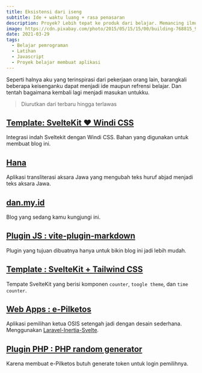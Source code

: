 ```yaml
---
title: Eksistensi dari iseng
subtitle: Ide + waktu luang + rasa penasaran
description: Proyek? Lebih tepat ke produk dari belajar. Memancing ilmu dengan mengumpankan proyek belajar.
image: https://cdn.pixabay.com/photo/2015/05/15/15/00/building-768815_960_720.jpg
date: 2021-03-29
tags:
  - Belajar pemrograman
  - Latihan
  - Javascript
  - Proyek belajar membuat aplikasi
---
```


Seperti halnya aku yang terinspirasi dari pekerjaan orang lain, barangkali beberapa keisenganku dapat menjadi ide maupun refrensi belajar. Dan tentah bagaimana kembali lagi menjadi masukan untukku.

> Diurutkan dari terbaru hingga terlawas

## [Template: SvelteKit ❤️ Windi CSS](https://sveltekit-windi.netlify.app/)

Integrasi indah Sveltekit dengan Windi CSS. Bahan yang digunakan untuk membuat blog ini.

## [Hana](https://hana.rip/)

Aplikasi transliterasi aksara Jawa yang mengubah teks huruf abjad menjadi teks aksara Jawa.

## [dan.my.id](https://dan.my.id/)

Blog yang sedang kamu kungjungi ini.

## [Plugin JS : vite-plugin-markdown](https://www.npmjs.com/package/@dansvel/vite-plugin-markdown)

Plugin yang tujuan dibuatnya hanya untuk bikin blog ini jadi lebih mudah.

## [Template : SvelteKit + Tailwind CSS](https://sveltekit-tailwind2.netlify.app/)

Tempate SvelteKit yang berisi komponen `counter`, `toogle theme`, dan `time counter`.

## [Web Apps : e-Pilketos](https://github.com/dansvel/epilketos-laravel-svelte-0.0)

Aplikasi pemilihan ketua OSIS setengah jadi dengan desain sederhana. Menggunakan [Laravel-Inertia-Svelte](/catatan/3-innertia-menjodohkan-laravel-dengan-svelte).

## [Plugin PHP : PHP random generator](https://github.com/dansvel/random-generator)

Karena membuat e-Pilketos butuh generate token untuk login pemilihnya.
